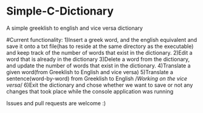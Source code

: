 # Simple-C-Dictionary
A simple greeklish to english and vice versa dictionary

#Current functionality:
1)Insert a greek word, and the english equivalent and save it onto a txt file(has to reside at the same directory as the executable) and keep track of the number of words that exist in the dictionary.
2)Edit a word that is already in the dictionary
3)Delete a word from the dictionary, and update the number of words that exist in the dictionary.
4)Translate a given word(from Greeklish to English and vice versa)
5)Translate a sentence(word-by-word) from Greeklish to English /*Working on the vice versa*/
6)Exit the dictionary and chose whether we want to save or not any changes that took place while the console application was running

Issues and pull requests are welcome :)
